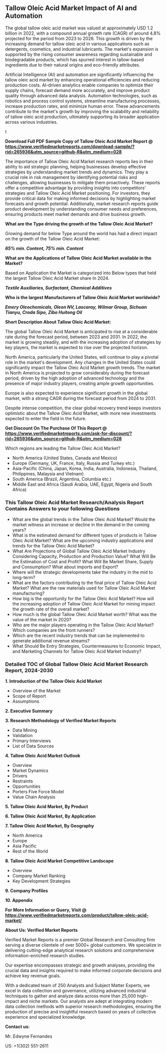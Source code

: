 <h2>Tallow Oleic Acid Market Impact of AI and Automation</h2><p>The global tallow oleic acid market was valued at approximately USD 1.2 billion in 2022, with a compound annual growth rate (CAGR) of around 4.8% projected for the period from 2023 to 2028. This growth is driven by the increasing demand for tallow oleic acid in various applications such as detergents, cosmetics, and industrial lubricants. The market's expansion is supported by the rising consumer awareness regarding sustainable and biodegradable products, which has spurred interest in tallow-based ingredients due to their natural origins and eco-friendly attributes.</p><p>Artificial Intelligence (AI) and automation are significantly influencing the tallow oleic acid market by enhancing operational efficiencies and reducing production costs. AI-driven analytics enable companies to optimize their supply chains, forecast demand more accurately, and improve product quality through advanced data analysis. Automation technologies, such as robotics and process control systems, streamline manufacturing processes, increase production rates, and minimize human error. These advancements contribute to the market's growth by improving the scalability and reliability of tallow oleic acid production, ultimately supporting its broader application across various industries.</p>t</p><p id="" class=""><strong>Download Full PDF Sample Copy of Tallow Oleic Acid Market Report @ <a href="https://www.verifiedmarketreports.com/download-sample/?rid=265936&utm_source=github-R&utm_medium=028" target="_blank">https://www.verifiedmarketreports.com/download-sample/?rid=265936&utm_source=github-R&utm_medium=028</a></strong></p><p>The importance of&nbsp;Tallow Oleic Acid Market research reports lies in their ability to aid strategic planning, helping businesses develop effective strategies by understanding market trends and dynamics. They play a crucial role in risk management by identifying potential risks and challenges, allowing businesses to mitigate them proactively. These reports offer a competitive advantage by providing insights into competitors' strategies and Tallow Oleic Acid Market positioning. For investors, they provide critical data for making informed decisions by highlighting market forecasts and growth potential. Additionally, market research reports guide product development by understanding consumer needs and preferences, ensuring products meet market demands and drive business growth.</p><p><strong>What are the&nbsp;Type driving the growth of the Tallow Oleic Acid Market?</strong></p><p id="" class="">Growing demand for below Type around the world has had a direct impact on the growth of the Tallow Oleic Acid Market:</p><em><strong>65% min. Content, 75% min. Content</strong></em></p><strong>What are the&nbsp;Applications&nbsp;of Tallow Oleic Acid Market available in the Market?</strong></p><p id="" class="">Based on Application the Market is categorized into Below types that held the largest Tallow Oleic Acid Market share In 2024.</p><em><strong>Textile Auxiliaries, Surfactant, Chemical Additives</strong></em></p><strong>Who is the largest Manufacturers of Tallow Oleic Acid Market worldwide?</strong></p><p><em><strong>Emery Oleochemicals, Oleon NV, Lascaray, Wilmar Group, Sichuan Tianyu, Croda Sipo, Zibo Huitong Oil</strong></em></p><p id="" class=""><strong>Short Description About Tallow Oleic Acid Market:</strong></p><p>The global Tallow Oleic Acid Market is anticipated to rise at a considerable rate during the forecast period, between 2023 and 2031. In 2022, the market is growing steadily, and with the increasing adoption of strategies by key players, the market is expected to rise over the projected horizon.</p><p>North America, particularly the United States, will continue to play a pivotal role in the market's development. Any changes in the United States could significantly impact the Tallow Oleic Acid Market growth trends. The market in North America is projected to grow considerably during the forecast period, driven by the high adoption of advanced technology and the presence of major industry players, creating ample growth opportunities.</p><p>Europe is also expected to experience significant growth in the global market, with a strong CAGR during the forecast period from 2024 to 2031.</p><p>Despite intense competition, the clear global recovery trend keeps investors optimistic about the Tallow Oleic Acid Market, with more new investments expected to enter the field in the future.</p><p id="" class=""><strong>Get Discount On The Purchase Of This Report @ <a href="https://www.verifiedmarketreports.com/ask-for-discount/?rid=265936&utm_source=github-R&utm_medium=028" target="_blank">https://www.verifiedmarketreports.com/ask-for-discount/?rid=265936&utm_source=github-R&utm_medium=028</a></strong></p>Which regions are leading the Tallow Oleic Acid Market?</p><ul><li>North America (United States, Canada and Mexico)</li><li>Europe (Germany, UK, France, Italy, Russia and Turkey etc.)</li><li>Asia-Pacific (China, Japan, Korea, India, Australia, Indonesia, Thailand, Philippines, Malaysia and Vietnam)</li><li>South America (Brazil, Argentina, Columbia etc.)</li><li>Middle East and Africa (Saudi Arabia, UAE, Egypt, Nigeria and South Africa)</li></ul><h3 id="" class="">This Tallow Oleic Acid Market Research/Analysis Report Contains Answers to your following Questions</h3><ul><li>What are the global trends in the Tallow Oleic Acid Market? Would the market witness an increase or decline in the demand in the coming years?</li><li>What is the estimated demand for different types of products in Tallow Oleic Acid Market? What are the upcoming industry applications and trends for the Tallow Oleic Acid Market?</li><li>What Are Projections of Global Tallow Oleic Acid Market Industry Considering Capacity, Production and Production Value? What Will Be the Estimation of Cost and Profit? What Will Be Market Share, Supply and Consumption? What about imports and Export?</li><li>Where will the strategic developments take the industry in the mid to long-term?</li><li>What are the factors contributing to the final price of Tallow Oleic Acid Market? What are the raw materials used for Tallow Oleic Acid Market manufacturing?</li><li>How big is the opportunity for the Tallow Oleic Acid Market? How will the increasing adoption of Tallow Oleic Acid Market for mining impact the growth rate of the overall market?</li><li>How much is the global Tallow Oleic Acid Market worth? What was the value of the market In 2020?</li><li>Who are the major players operating in the Tallow Oleic Acid Market? Which companies are the front runners?</li><li>Which are the recent industry trends that can be implemented to generate additional revenue streams?</li><li>What Should Be Entry Strategies, Countermeasures to Economic Impact, and Marketing Channels for Tallow Oleic Acid Market Industry?</li></ul><h3 id="" class="">Detailed TOC of Global Tallow Oleic Acid Market Research Report, 2024-2030</h3><p id="" class=""><strong>1. Introduction of the Tallow Oleic Acid Market</strong></p><ul><li>Overview of the Market</li><li>Scope of Report</li><li>Assumptions</li></ul><p id="" class=""><strong>2. Executive Summary</strong></p><p id="" class=""><strong>3. Research Methodology of Verified Market Reports</strong></p><ul><li>Data Mining</li><li>Validation</li><li>Primary Interviews</li><li>List of Data Sources</li></ul><p id="" class=""><strong>4. Tallow Oleic Acid Market Outlook</strong></p><ul><li>Overview</li><li>Market Dynamics</li><li>Drivers</li><li>Restraints</li><li>Opportunities</li><li>Porters Five Force Model</li><li>Value Chain Analysis</li></ul><p id="" class=""><strong>5. Tallow Oleic Acid Market, By Product</strong></p><p id="" class=""><strong>6. Tallow Oleic Acid Market, By Application</strong></p><p id="" class=""><strong>7. Tallow Oleic Acid Market, By Geography</strong></p><ul><li>North America</li><li>Europe</li><li>Asia Pacific</li><li>Rest of the World</li></ul><p id="" class=""><strong>8. Tallow Oleic Acid Market Competitive Landscape</strong></p><ul><li>Overview</li><li>Company Market Ranking</li><li>Key Development Strategies</li></ul><p id="" class=""><strong>9. Company Profiles</strong></p><p id="" class=""><strong>10. Appendix</strong></p><p id="" class=""><strong>For More Information or Query, Visit @ <a href="https://www.verifiedmarketreports.com/product/tallow-oleic-acid-market/" target="_blank">https://www.verifiedmarketreports.com/product/tallow-oleic-acid-market/</a></strong></p><p id="" class=""><strong>About Us: Verified Market Reports</strong></p><p id="" class="">Verified Market Reports is a premier Global Research and Consulting firm serving a diverse clientele of over 5000+ global customers. We specialize in delivering cutting-edge analytical research solutions and comprehensive information-enriched research studies.</p><p id="" class="">Our expertise encompasses strategic and growth analyses, providing the crucial data and insights required to make informed corporate decisions and achieve key revenue goals.</p><p id="" class="">With a dedicated team of 250 Analysts and Subject Matter Experts, we excel in data collection and governance, utilizing advanced industrial techniques to gather and analyze data across more than 25,000 high-impact and niche markets. Our analysts are adept at integrating modern data collection methods with superior research methodologies, ensuring the production of precise and insightful research based on years of collective experience and specialized knowledge.</p><p id="" class=""><strong>Contact us:</strong></p><p id="" class="">Mr. Edwyne Fernandes</p><p id="" class="">US: +1(302) 551-2611</p>